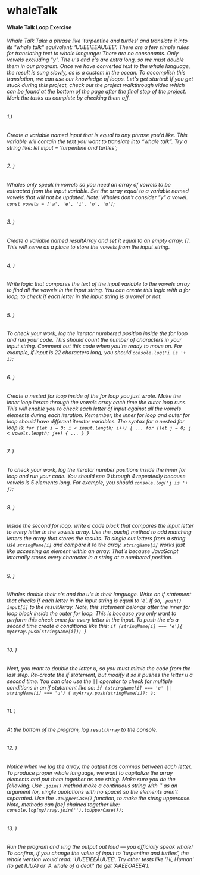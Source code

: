 # whaleTalk




#### **Whale Talk Loop Exercise**

###### Whale Talk Take a phrase like 'turpentine and turtles' and translate it into its "whale talk" equivalent: 'UUEEIEEAUUEE'. There are a few simple rules for translating text to whale language: There are no consonants. Only vowels excluding "y". The u's and e's are extra long, so we must double them in our program. Once we have converted text to the whale language, the result is sung slowly, as is a custom in the ocean. To accomplish this translation, we can use our knowledge of loops. Let's get started! If you get stuck during this project, check out the project walkthrough video which can be found at the bottom of the page after the final step of the project. Mark the tasks as complete by checking them off.

###### 1.) 
###### Create a variable named input that is equal to any phrase you'd like. This variable will contain the text you want to translate into “whale talk”. Try a string like: let input = 'turpentine and turtles';

###### 2. )
###### Whales only speak in vowels so you need an array of vowels to be extracted from the input variable. Set the array equal to a variable named vowels that will not be updated. Note: Whales don't consider "y" a vowel. `const vowels = ['a', 'e', 'i', 'o', 'u']`;

###### 3. )
###### Create a variable named resultArray and set it equal to an empty array: []. This will serve as a place to store the vowels from the input string.

###### 4. )
###### Write logic that compares the text of the input variable to the vowels array to find all the vowels in the input string. You can create this logic with a for loop, to check if each letter in the input string is a vowel or not.

###### 5. )
###### To check your work, log the iterator numbered position inside the for loop and run your code. This should count the number of characters in your input string. Comment out this code when you're ready to move on. For example, if input is 22 characters long, you should `console.log('i is '+ i)`;

###### 6. )
###### Create a nested for loop inside of the for loop you just wrote. Make the inner loop iterate through the vowels array each time the outer loop runs. This will enable you to check each letter of input against all the vowels elements during each iteration. Remember, the inner for loop and outer for loop should have different iterator variables. The syntax for a nested for loop is: `for (let i = 0; i < input.length; i++) { ... for (let j = 0; j < vowels.length; j++) { ... } }`

###### 7. )
###### To check your work, log the iterator number positions inside the inner for loop and run your code. You should see 0 through 4 repeatedly because vowels is 5 elements long. For example, you should `console.log('j is '+ j)`;

###### 8. )
###### Inside the second for loop, write a code block that compares the input letter to every letter in the vowels array. Use the .push() method to add matching letters the array that stores the results. To single out letters from a string use `stringName[i]` and compare it to the array. `stringName[i]` works just like accessing an element within an array. That's because JavaScript internally stores every character in a string at a numbered position.

###### 9. )
###### Whales double their e's and the u's in their language. Write an if statement that checks if each letter in the input string is equal to 'e'. If so, `.push() input[i]` to the resultArray. Note, this statement belongs after the inner for loop block inside the outer for loop. This is because you only want to perform this check once for every letter in the input. To push the e's a second time create a conditional like this: `if (stringName[i] === 'e'){ myArray.push(stringName[i]); }`

###### 10. )
###### Next, you want to double the letter u, so you must mimic the code from the last step. Re-create the if statement, but modify it so it pushes the letter u a second time. You can also use the `||` operator to check for multiple conditions in an if statement like so: `if (stringName[i] === 'e' || stringName[i] === 'u') { myArray.push(stringName[i]); };`

###### 11. )
###### At the bottom of the program, log `resultArray` to the console.

###### 12. )
###### Notice when we log the array, the output has commas between each letter. To produce proper whale language, we want to capitalize the array elements and put them together as one string. Make sure you do the following: Use `.join()` method make a continuous string with '' as an argument (or, single quotations with no space) so the elements aren't separated. Use the `.toUpperCase()` function, to make the string uppercase. Note, methods can [be] chained together like: `console.log(myArray.join('').toUpperCase());`

###### 13. )
###### Run the program and sing the output out loud — you officially speak whale! To confirm, if you change the value of input to 'turpentine and turtles', the whale version would read: 'UUEEIEEAUUEE'. Try other tests like 'Hi, Human' (to get IUUA) or 'A whale of a deal!' (to get 'AAEEOAEEA').




